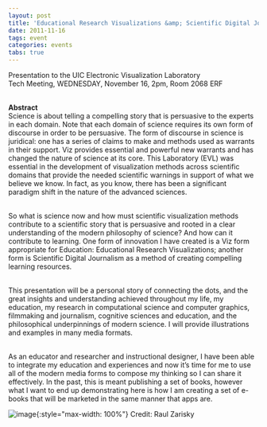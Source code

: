 ```yaml
---
layout: post
title: 'Educational Research Visualizations &amp; Scientific Digital Journalism Presentation'
date: 2011-11-16
tags: event
categories: events
tabs: true
---
```


Presentation to the UIC Electronic Visualization Laboratory<br>
Tech Meeting, WEDNESDAY, November 16, 2pm, Room 2068 ERF<br><br>

<strong>Abstract</strong><br>
Science is about telling a compelling story that is persuasive to the experts in each domain. Note that each domain of science requires its own form of discourse in order to be persuasive. The form of discourse in science is juridical: one has a series of claims to make and methods used as warrants in their support. Viz provides essential and powerful new warrants and has changed the nature of science at its core. This Laboratory (EVL) was essential in the development of visualization methods across scientific domains that provide the needed scientific warnings in support of what we believe we know. In fact, as you know, there has been a significant paradigm shift in the nature of the advanced sciences.<br><br>

So what is science now and how must scientific visualization methods contribute to a scientific story that is persuasive and rooted in a clear understanding of the modern philosophy of science? And how can it contribute to learning. One form of innovation I have created is a Viz form appropriate for Education: Educational Research Visualizations; another form is Scientific Digital Journalism as a method of creating compelling learning resources.<br><br>

This presentation will be a personal story of connecting the dots, and the great insights and understanding achieved throughout my life, my education, my research in computational science and computer graphics, filmmaking and journalism, cognitive sciences and education, and the philosophical underpinnings of modern science. I will provide illustrations and examples in many media formats.<br><br>

As an educator and researcher and instructional designer, I have been able to integrate my education and experiences and now it&rsquo;s time for me to use all of the modern media forms to compose my thinking so I can share it effectively. In the past, this is meant publishing a set of books, however what I want to end up demonstrating here is how I am creating a set of e-books that will be marketed in the same manner that apps are.

![image](https://www.evl.uic.edu/output/originals/rzaristky_11-9-11.jpg-srcw.jpg){:style="max-width: 100%"}
Credit: Raul Zarisky

